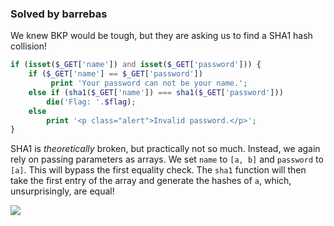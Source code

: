 ### Solved by barrebas

We knew BKP would be tough, but they are asking us to find a SHA1 hash collision!

```php
if (isset($_GET['name']) and isset($_GET['password'])) {
    if ($_GET['name'] == $_GET['password'])
         print 'Your password can not be your name.';
    else if (sha1($_GET['name']) === sha1($_GET['password']))
        die('Flag: '.$flag);
    else
        print '<p class="alert">Invalid password.</p>';
}
```

SHA1 is *theoretically* broken, but practically not so much. Instead, we again rely on passing parameters as arrays. We set `name` to `[a, b]` and `password` to `[a]`. This will bypass the first equality check. The `sha1` function will then take the first entry of the array and generate the hashes of `a`, which, unsurprisingly, are equal!

![](/images/2015/bkp/prudential/prudential-flag.png)


